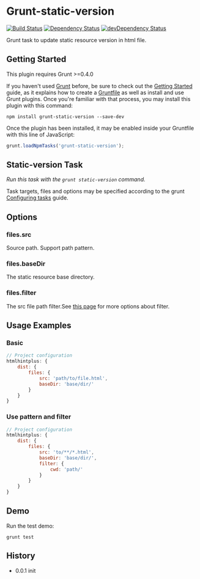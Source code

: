 # Grunt-static-version

[![Build Status](https://travis-ci.org/poppinlp/grunt-static-version.png?branch=master)](https://travis-ci.org/poppinlp/grunt-static-version)
[![Dependency Status](https://david-dm.org/poppinlp/grunt-static-version.svg)](https://david-dm.org/poppinlp/grunt-static-version)
[![devDependency Status](https://david-dm.org/poppinlp/grunt-static-version/dev-status.svg)](https://david-dm.org/poppinlp/grunt-static-version#info=devDependencies)

Grunt task to update static resource version in html file.

## Getting Started

This plugin requires Grunt >=0.4.0

If you haven't used [Grunt](http://gruntjs.com/) before, be sure to check out the [Getting Started](http://gruntjs.com/getting-started) guide, as it explains how to create a [Gruntfile](http://gruntjs.com/sample-gruntfile) as well as install and use Grunt plugins. Once you're familiar with that process, you may install this plugin with this command:

```shell
npm install grunt-static-version --save-dev
```

Once the plugin has been installed, it may be enabled inside your Gruntfile with this line of JavaScript:

```js
grunt.loadNpmTasks('grunt-static-version');
```

## Static-version Task

_Run this task with the `grunt static-version` command._

Task targets, files and options may be specified according to the grunt [Configuring tasks](http://gruntjs.com/configuring-tasks) guide.

## Options

### files.src

Source path. Support path pattern.

### files.baseDir

The static resource base directory.

### files.filter

The src file path filter.See [this page](https://github.com/isaacs/minimatch#options) for more options about filter.

## Usage Examples

### Basic

```js
// Project configuration
htmlhintplus: {
    dist: {
        files: {
            src: 'path/to/file.html',
            baseDir: 'base/dir/'
        }
    }
}
```

### Use pattern and filter

```js
// Project configuration
htmlhintplus: {
    dist: {
        files: {
            src: 'to/**/*.html',
            baseDir: 'base/dir/',
            filter: {
                cwd: 'path/'
            }
        }
    }
}
```

## Demo

Run the test demo:

```shell
grunt test
```

## History

- 0.0.1 init
